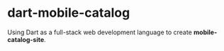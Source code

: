 # dart-mobile-catalog
Using Dart as a full-stack web development language to create **mobile-catalog-site**.
